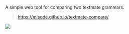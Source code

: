 A simple web tool for comparing two textmate grammars.

> https://misode.github.io/textmate-compare/

![](https://github.com/misode/textmate-compare/assets/17352009/ea6fd333-25d6-42d2-9219-fa68ac1ce3e0)
